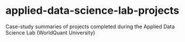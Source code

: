 # applied-data-science-lab-projects
Case-study summaries of projects completed during the Applied Data Science Lab (WorldQuant University)
